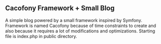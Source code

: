 ## Cacofony Framework + Small Blog

A simple blog powered by a small framework inspired by Symfony.  
Framework is named Cacofony because of time constraints to create and also because it requires a lot of modifications and optimizations.
Starting file is index.php in public directory.